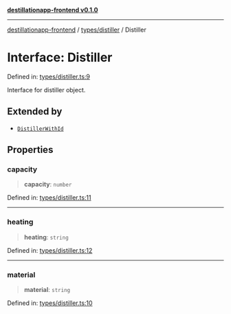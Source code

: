 [**destillationapp-frontend v0.1.0**](../../../README.md)

***

[destillationapp-frontend](../../../modules.md) / [types/distiller](../README.md) / Distiller

# Interface: Distiller

Defined in: [types/distiller.ts:9](https://github.com/DestillApp/main/blob/ec2df52a50a22efb35f12a0243274f6d03fbca52/frontend/src/types/distiller.ts#L9)

Interface for distiller object.

## Extended by

- [`DistillerWithId`](DistillerWithId.md)

## Properties

### capacity

> **capacity**: `number`

Defined in: [types/distiller.ts:11](https://github.com/DestillApp/main/blob/ec2df52a50a22efb35f12a0243274f6d03fbca52/frontend/src/types/distiller.ts#L11)

***

### heating

> **heating**: `string`

Defined in: [types/distiller.ts:12](https://github.com/DestillApp/main/blob/ec2df52a50a22efb35f12a0243274f6d03fbca52/frontend/src/types/distiller.ts#L12)

***

### material

> **material**: `string`

Defined in: [types/distiller.ts:10](https://github.com/DestillApp/main/blob/ec2df52a50a22efb35f12a0243274f6d03fbca52/frontend/src/types/distiller.ts#L10)
